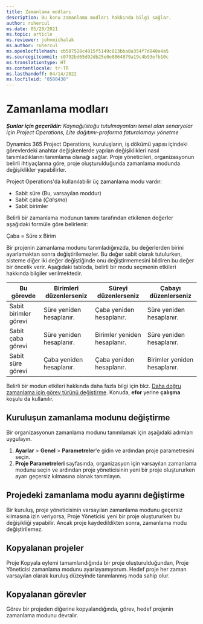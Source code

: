 ```yaml
---
title: Zamanlama modları
description: Bu konu zamanlama modları hakkında bilgi sağlar.
author: ruhercul
ms.date: 05/28/2021
ms.topic: article
ms.reviewer: johnmichalak
ms.author: ruhercul
ms.openlocfilehash: cb507528c4815f5149c813bba0a354f7d840a4a5
ms.sourcegitcommit: c0792bd65d92db25e0e8864879a19c4b93efb10c
ms.translationtype: HT
ms.contentlocale: tr-TR
ms.lasthandoff: 04/14/2022
ms.locfileid: "8588438"
---
```

# <a name="scheduling-modes"></a>Zamanlama modları

_**Şunlar için geçerlidir:** Kaynağı/stoğu tutulmayanları temel alan senaryolar için Project Operations, Lite dağıtımı-proforma faturalamayı yönetme_


Dynamics 365 Project Operations, kuruluşların, iş dökümü yapısı içindeki görevlerdeki anahtar değişkenlerde yapılan değişiklikleri nasıl tanımladıklarını tanımlama olanağı sağlar. Proje yöneticileri, organizasyonun belirli ihtiyaçlarına göre, proje oluşturulduğunda zamanlama modunda değişiklikler yapabilirler.

Project Operations'da kullanılabilir üç zamanlama modu vardır:

  - Sabit süre (Bu, varsayılan moddur)
  - Sabit çaba (*Çalışma*)
  - Sabit birimler

Belirli bir zamanlama modunun tanımı tarafından etkilenen değerler aşağıdaki formüle göre belirlenir:

  Çaba = Süre x Birim

Bir projenin zamanlama modunu tanımladığınızda, bu değerlerden birini ayarlamaktan sonra değiştirilemezler. Bu değer sabit olarak tutulurken, sisteme diğer iki değer değiştiğinde onu değiştirmemesini bildiren bu değer bir öncelik verir. Aşağıdaki tabloda, belirli bir modu seçmenin etkileri hakkında bilgiler verilmektedir.

| **Bu görevde**             | **Birimleri düzenlerseniz**   | **Süreyi düzenlerseniz** | **Çabayı düzenlerseniz**  |
|----------------------|---------------------------|----------------------------|---------------------------|
| Sabit birimler görevi     | Süre yeniden hesaplanır. | Çaba yeniden hesaplanır.    | Süre yeniden hesaplanır. |
| Sabit çaba görevi    | Süre yeniden hesaplanır. | Birimler yeniden hesaplanır.    | Süre yeniden hesaplanır. |
| Sabit süre görevi  | Çaba yeniden hesaplanır.   | Çaba yeniden hesaplanır.    | Birimler yeniden hesaplanır.   |

Belirli bir modun etkileri hakkında daha fazla bilgi için bkz. [Daha doğru zamanlama için görev türünü değiştirme](https://support.microsoft.com/en-us/office/change-the-task-type-for-more-accurate-scheduling-b0b969ad-45bc-4e9e-8967-435587548a72). Konuda, **efor** yerine **çalışma** koşulu da kullanılır.

## <a name="change-the-organizations-scheduling-mode"></a>Kuruluşun zamanlama modunu değiştirme

Bir organizasyonun zamanlama modunu tanımlamak için aşağıdaki adımları uygulayın.

1. **Ayarlar** \> **Genel** \> **Parametreler**'e gidin ve ardından proje parametresini seçin. 
2. **Proje Parametreleri** sayfasında, organizasyon için varsayılan zamanlama modunu seçin ve ardından proje yöneticisinin yeni bir proje oluştururken ayarı geçersiz kılmasına olanak tanımlayın.

## <a name="change-the-scheduling-mode-setting-on-a-project"></a>Projedeki zamanlama modu ayarını değiştirme

Bir kuruluş, proje yöneticisinin varsayılan zamanlama modunu geçersiz kılmasına izin veriyorsa, Proje Yöneticisi yeni bir proje oluştururken bu değişikliği yapabilir. Ancak proje kaydedildikten sonra, zamanlama modu değiştirilemez.

## <a name="copied-projects"></a>Kopyalanan projeler

Proje Kopyala eylemi tamamlandığında bir proje oluşturulduğundan, Proje Yöneticisi zamanlama modunu ayarlayamıyorum. Hedef proje her zaman varsayılan olarak kuruluş düzeyinde tanımlanmış moda sahip olur.

## <a name="copied-tasks"></a>Kopyalanan görevler

Görev bir projeden diğerine kopyalandığında, görev, hedef projenin zamanlama modunu devralır.
